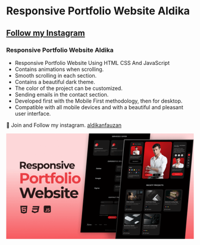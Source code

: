 # Responsive Portfolio Website Aldika
## [Follow my Instagram](https://instagram/aldikanfauzan)
### Responsive Portfolio Website Aldika

- Responsive Portfolio Website Using HTML CSS And JavaScript
- Contains animations when scrolling.
- Smooth scrolling in each section.
- Contains a beautiful dark theme.
- The color of the project can be customized.
- Sending emails in the contact section.
- Developed first with the Mobile First methodology, then for desktop.
- Compatible with all mobile devices and with a beautiful and pleasant user interface.

💙 Join and Follow my instagram. [aldikanfauzan](https://www.instagram.com/aldikanfauzan)

![preview img](/preview.png)

